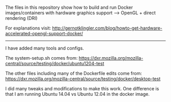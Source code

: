 The files in this repository show how to build and run Docker images/containers with hardware graphics support --> OpenGL + direct rendering (DRI)

For explanations visit: http://gernotklingler.com/blog/howto-get-hardware-accelerated-opengl-support-docker/

-----------------
I have added many tools and configs.

The system-setup.sh comes from:
https://dxr.mozilla.org/mozilla-central/source/testing/docker/ubuntu1204-test

The other files including many of the Dockerfile edits come from:
https://dxr.mozilla.org/mozilla-central/source/testing/docker/desktop-test

I did many tweaks and modifications to make this work.  One difference is that I am running Ubuntu 14.04 vs Ubuntu 12.04 in the docker image.  
